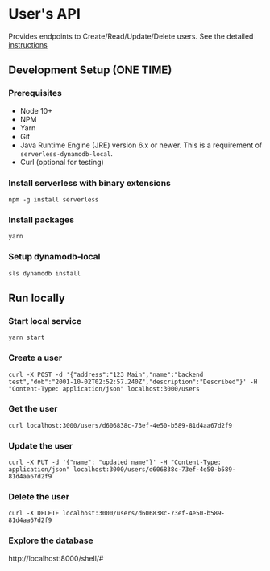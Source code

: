 # User's API
Provides endpoints to Create/Read/Update/Delete users.  See the detailed [instructions](problem-description.md)

## Development Setup (ONE TIME)

### Prerequisites
- Node 10+
- NPM
- Yarn
- Git
- Java Runtime Engine (JRE) version 6.x or newer.  This is a requirement of `serverless-dynamodb-local`.  
- Curl (optional for testing)

### Install serverless with binary extensions
`npm -g install serverless`

### Install packages
`yarn`

### Setup dynamodb-local
`sls dynamodb install`

## Run locally

### Start local service
`yarn start` 


### Create a user
```
curl -X POST -d '{"address":"123 Main","name":"backend test","dob":"2001-10-02T02:52:57.240Z","description":"Described"}' -H "Content-Type: application/json" localhost:3000/users
```
### Get the user
```
curl localhost:3000/users/d606838c-73ef-4e50-b589-81d4aa67d2f9
```
### Update the user
```
curl -X PUT -d '{"name": "updated name"}' -H "Content-Type: application/json" localhost:3000/users/d606838c-73ef-4e50-b589-81d4aa67d2f9
```

### Delete the user
```
curl -X DELETE localhost:3000/users/d606838c-73ef-4e50-b589-81d4aa67d2f9
```
### Explore the database
http://localhost:8000/shell/#